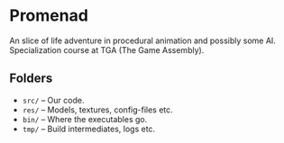 # Promenad
An slice of life adventure in procedural animation and possibly some AI. Specialization course at TGA (The Game Assembly).


## Folders

  - `src/` – Our code.  
  - `res/` – Models, textures, config-files etc.  
  - `bin/` – Where the executables go.
  - `tmp/` – Build intermediates, logs etc.
